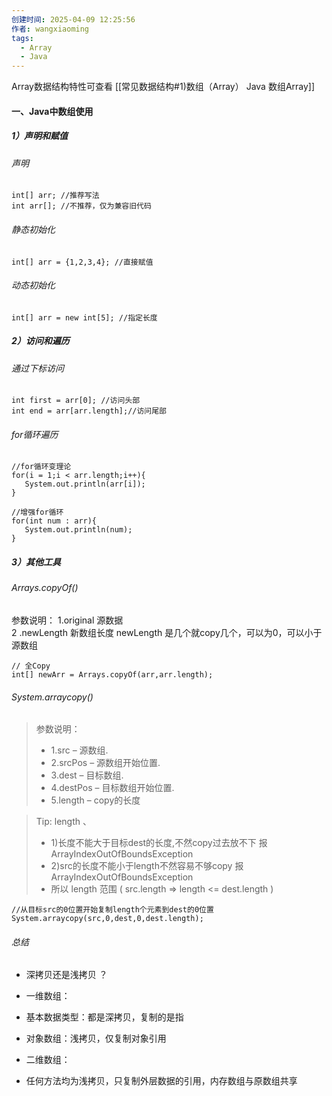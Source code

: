 ```yaml
---
创建时间: 2025-04-09 12:25:56
作者: wangxiaoming
tags:
  - Array
  - Java
---
```


Array数据结构特性可查看 [[常见数据结构#1)数组（Array） Java 数组Array]]
#### 一、Java中数组使用
##### 1）声明和赋值 
###### 声明
```
int[] arr; //推荐写法
int arr[]; //不推荐，仅为兼容旧代码
```
###### 静态初始化
```
int[] arr = {1,2,3,4}; //直接赋值
```

###### 动态初始化
```
int[] arr = new int[5]; //指定长度
```

##### 2）访问和遍历
###### 通过下标访问
```
int first = arr[0]; //访问头部
int end = arr[arr.length];//访问尾部
```

###### for循环遍历
```
//for循环变理论
for(i = 1;i < arr.length;i++){
   System.out.println(arr[i]);
}

//增强for循环
for(int num : arr){
   System.out.println(num);
}
```

##### 3）其他工具
###### Arrays.copyOf() 

参数说明：
1.original 源数据  
2 .newLength 新数组长度
newLength 是几个就copy几个，可以为0，可以小于源数组

```
// 全Copy
int[] newArr = Arrays.copyOf(arr,arr.length);
```

###### System.arraycopy()

> 参数说明：
> * 1.src – 源数组.  
> * 2.srcPos – 源数组开始位置.  
> * 3.dest – 目标数组.  
> * 4.destPos – 目标数组开始位置.  
> * 5.length – copy的长度

> Tip: length 、  
> * 1)长度不能大于目标dest的长度,不然copy过去放不下 报 ArrayIndexOutOfBoundsException  
> * 2)src的长度不能小于length不然容易不够copy 报 ArrayIndexOutOfBoundsException  
> * 所以 length 范围 ( src.length => length <= dest.length )

```
//从目标src的0位置开始复制length个元素到dest的0位置
System.arraycopy(src,0,dest,0,dest.length);
```

###### 总结
 * 深拷贝还是浅拷贝  ？
 
 * 一维数组：  
 * 基本数据类型：都是深拷贝，复制的是指  
 * 对象数组：浅拷贝，仅复制对象引用  
 
 * 二维数组：  
 * 任何方法均为浅拷贝，只复制外层数据的引用，内存数组与原数组共享  

